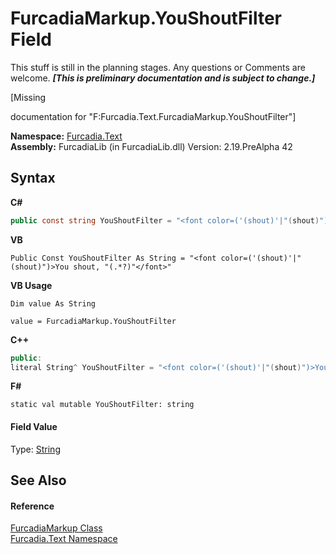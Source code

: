 # FurcadiaMarkup.YouShoutFilter Field
This stuff is still in the planning stages. Any questions or Comments are welcome. _**\[This is preliminary documentation and is subject to change.\]**_

\[Missing <summary> documentation for "F:Furcadia.Text.FurcadiaMarkup.YouShoutFilter"\]

**Namespace:**&nbsp;<a href="N_Furcadia_Text">Furcadia.Text</a><br />**Assembly:**&nbsp;FurcadiaLib (in FurcadiaLib.dll) Version: 2.19.PreAlpha 42

## Syntax

**C#**<br />
``` C#
public const string YouShoutFilter = "<font color=('(shout)'|"(shout)")>You shout, "(.*?)"</font>"
```

**VB**<br />
``` VB
Public Const YouShoutFilter As String = "<font color=('(shout)'|"(shout)")>You shout, "(.*?)"</font>"
```

**VB Usage**<br />
``` VB Usage
Dim value As String

value = FurcadiaMarkup.YouShoutFilter

```

**C++**<br />
``` C++
public:
literal String^ YouShoutFilter = "<font color=('(shout)'|"(shout)")>You shout, "(.*?)"</font>"
```

**F#**<br />
``` F#
static val mutable YouShoutFilter: string
```


#### Field Value
Type: <a href="http://msdn2.microsoft.com/en-us/library/s1wwdcbf" target="_blank">String</a>

## See Also


#### Reference
<a href="T_Furcadia_Text_FurcadiaMarkup">FurcadiaMarkup Class</a><br /><a href="N_Furcadia_Text">Furcadia.Text Namespace</a><br />
